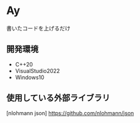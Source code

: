 # Ay
書いたコードを上げるだけ
## 開発環境
- C++20  
- VisualStudio2022  
- Windows10  
## 使用している外部ライブラリ
[nlohmann json] https://github.com/nlohmann/json
